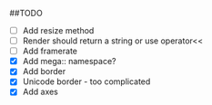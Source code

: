 ##TODO
- [ ] Add resize method
- [ ] Render should return a string or use operator<<
- [ ] Add framerate
- [x] Add mega:: namespace?
- [x] Add border
- [x] Unicode border - too complicated
- [x] Add axes
